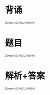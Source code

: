 # 背诵

<img src="https://cvp.oss-cn-shanghai.aliyuncs.com/picgo/202310221103486.png" alt="image-20231022110319361" style="zoom:50%;" />



# 题目

<img src="https://cvp.oss-cn-shanghai.aliyuncs.com/picgo/202310212212229.png" alt="image-20231021221258165" style="zoom:50%;" />



# 解析+答案

<img src="https://cvp.oss-cn-shanghai.aliyuncs.com/picgo/202310212213058.png" alt="image-20231021221315940" style="zoom:50%;" />



